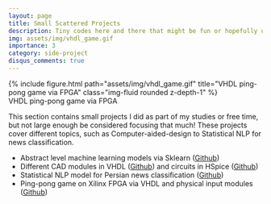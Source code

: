 ```yaml
---
layout: page
title: Small Scattered Projects
description: Tiny codes here and there that might be fun or hopefully useful
img: assets/img/vhdl_game.gif
importance: 3
category: side-project
disqus_comments: true
---
```


<div class="row">
    <div class="col-sm mt-3 mt-md-0">
        {% include figure.html path="assets/img/vhdl_game.gif" title="VHDL ping-pong game via FPGA" class="img-fluid rounded z-depth-1" %}
    </div>
</div>
<div class="caption">
    VHDL ping-pong game via FPGA
</div>

This section contains small projects I did as part of my studies or free time, but not large enough be considered focusing that much! These projects cover different topics, such as Computer-aided-design to Statistical NLP for news classification.

<ul>
    <li>Abstract level machine learning models via Sklearn (<a href="https://github.com/Nikronic/Machine-Learning-Models">Github</a>)</li>
    <li>Different CAD modules in VHDL (<a href="https://github.com/Nikronic/CAD_2018">Github</a>) and circuits in HSpice (<a href="https://github.com/Nikronic/Microelectronic-Circuits">Github</a>)</li>
    <li>Statistical NLP model for Persian news classification (<a href="https://github.com/Nikronic/NLP-Fall18-UOG">Github</a>)</li>
    <li>Ping-pong game on Xilinx FPGA via VHDL and physical input modules (<a href="https://github.com/hamed-faraji/CAD-Simplified-Ping-Pong-Game">Github</a>)</li>
</ul>

